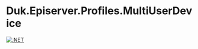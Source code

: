 # Duk.Episerver.Profiles.MultiUserDevice
[![.NET](https://github.com/dmytroduk/Duk.Episerver.Profiles.MultiUserDevice/actions/workflows/dotnet.yml/badge.svg?branch=master)](https://github.com/dmytroduk/Duk.Episerver.Profiles.MultiUserDevice/actions/workflows/dotnet.yml)
